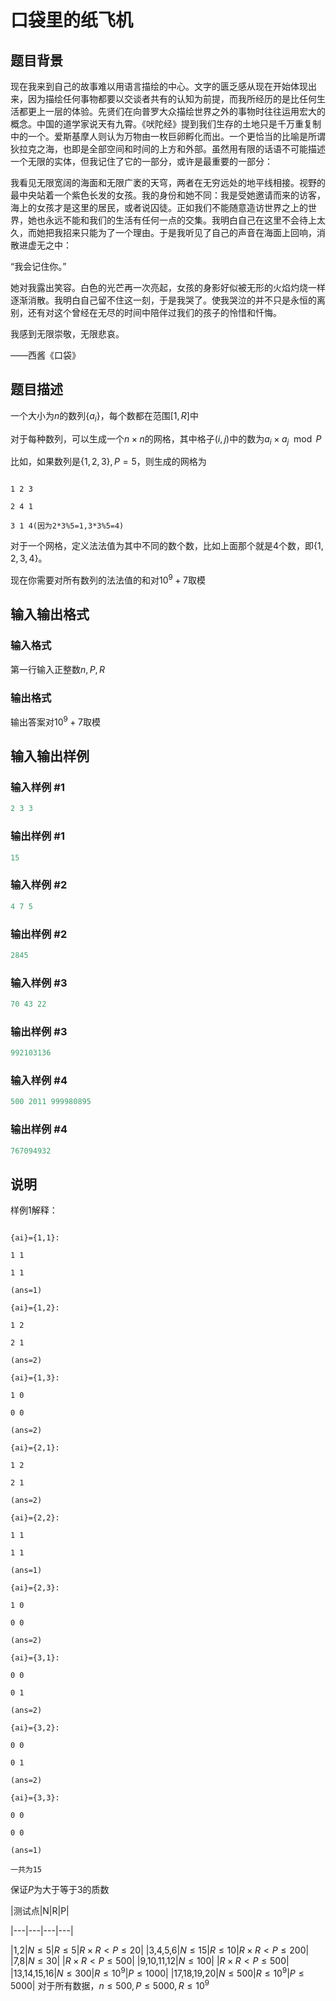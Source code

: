 # 口袋里的纸飞机

## 题目背景

现在我来到自己的故事难以用语言描绘的中心。文字的匮乏感从现在开始体现出来，因为描绘任何事物都要以交谈者共有的认知为前提，而我所经历的是比任何生活都更上一层的体验。先贤们在向普罗大众描绘世界之外的事物时往往运用宏大的概念。中国的道学家说天有九霄。《吠陀经》提到我们生存的土地只是千万重复制中的一个。爱斯基摩人则认为万物由一枚巨卵孵化而出。一个更恰当的比喻是所谓狄拉克之海，也即是全部空间和时间的上方和外部。虽然用有限的话语不可能描述一个无限的实体，但我记住了它的一部分，或许是最重要的一部分：

我看见无限宽阔的海面和无限广袤的天穹，两者在无穷远处的地平线相接。视野的最中央站着一个紫色长发的女孩。我的身份和她不同：我是受她邀请而来的访客，海上的女孩才是这里的居民，或者说囚徒。正如我们不能随意造访世界之上的世界，她也永远不能和我们的生活有任何一点的交集。我明白自己在这里不会待上太久，而她把我招来只能为了一个理由。于是我听见了自己的声音在海面上回响，消散进虚无之中：

“我会记住你。”

她对我露出笑容。白色的光芒再一次亮起，女孩的身影好似被无形的火焰灼烧一样逐渐消散。我明白自己留不住这一刻，于是我哭了。使我哭泣的并不只是永恒的离别，还有对这个曾经在无尽的时间中陪伴过我们的孩子的怜惜和忏悔。

我感到无限崇敬，无限悲哀。

——西酱《口袋》

## 题目描述

一个大小为$n$的数列$\{a_i\}$，每个数都在范围$[1,R]$中

对于每种数列，可以生成一个$n\times n$的网格，其中格子$(i,j)$中的数为$a_i\times a_j \mod P$

比如，如果数列是$\{1,2,3\},P=5$，则生成的网格为

```

1 2 3

2 4 1

3 1 4(因为2*3%5=1,3*3%5=4)

```

对于一个网格，定义法法值为其中不同的数个数，比如上面那个就是4个数，即$\{1,2,3,4\}$。

现在你需要对所有数列的法法值的和对$10^9+7$取模

## 输入输出格式

### 输入格式

第一行输入正整数$n,P,R$

### 输出格式

输出答案对$10^9+7$取模

## 输入输出样例

### 输入样例 #1

```cpp
2 3 3
```


### 输出样例 #1

```cpp
15
```


### 输入样例 #2

```cpp
4 7 5
```


### 输出样例 #2

```cpp
2845
```


### 输入样例 #3

```cpp
70 43 22
```


### 输出样例 #3

```cpp
992103136
```


### 输入样例 #4

```cpp
500 2011 999980895
```


### 输出样例 #4

```cpp
767094932
```


## 说明

样例1解释：

```

{ai}={1,1}:

1 1

1 1

(ans=1)

{ai}={1,2}:

1 2

2 1

(ans=2)

{ai}={1,3}:

1 0

0 0

(ans=2)

{ai}={2,1}:

1 2

2 1

(ans=2)

{ai}={2,2}:

1 1

1 1

(ans=1)

{ai}={2,3}:

1 0

0 0

(ans=2)

{ai}={3,1}:

0 0

0 1

(ans=2)

{ai}={3,2}:

0 0

0 1

(ans=2)

{ai}={3,3}:

0 0

0 0

(ans=1)

一共为15

```

保证$P$为大于等于3的质数

|测试点|N|R|P|

|---|---|---|---|

|1,2|$N\leq 5$|$R\leq 5$|$R\times R<P\leq 20$| |3,4,5,6|$N\leq 15$|$R\leq 10$|$R\times R<P\leq 200$| |7,8|$N\leq 30$| |$R\times R<P\leq 500$| |9,10,11,12|$N\leq 100$| |$R\times R<P\leq 500$| |13,14,15,16|$N\leq 300$|$R\leq 10^9$|$P\leq 1000$| |17,18,19,20|$N\leq 500$|$R\leq 10^9$|$P\leq 5000$| 对于所有数据，$n\leq 500,P\leq 5000,R\leq 10^9$

